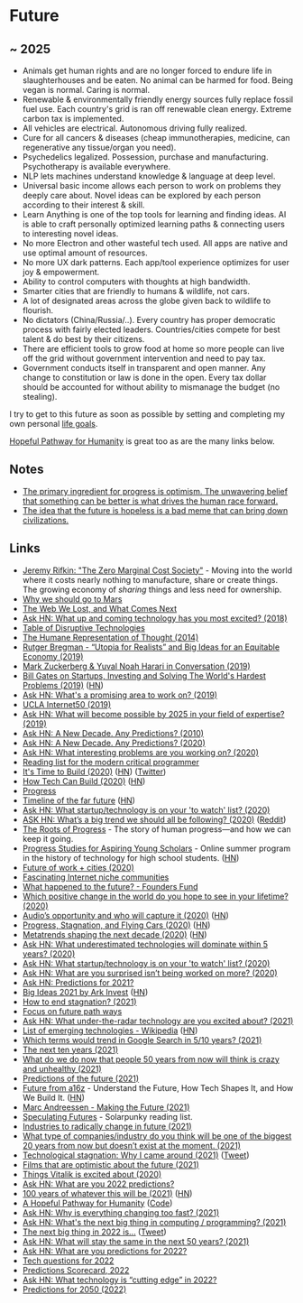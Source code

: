 # Future

## ~ 2025

- Animals get human rights and are no longer forced to endure life in slaughterhouses and be eaten. No animal can be harmed for food. Being vegan is normal. Caring is normal.
- Renewable & environmentally friendly energy sources fully replace fossil fuel use. Each country's grid is ran off renewable clean energy. Extreme carbon tax is implemented.
- All vehicles are electrical. Autonomous driving fully realized.
- Cure for all cancers & diseases (cheap immunotherapies, medicine, can regenerative any tissue/organ you need).
- Psychedelics legalized. Possession, purchase and manufacturing. Psychotherapy is available everywhere.
- NLP lets machines understand knowledge & language at deep level.
- Universal basic income allows each person to work on problems they deeply care about. Novel ideas can be explored by each person according to their interest & skill.
- Learn Anything is one of the top tools for learning and finding ideas. AI is able to craft personally optimized learning paths & connecting users to interesting novel ideas.
- No more Electron and other wasteful tech used. All apps are native and use optimal amount of resources.
- No more UX dark patterns. Each app/tool experience optimizes for user joy & empowerment.
- Ability to control computers with thoughts at high bandwidth.
- Smarter cities that are friendly to humans & wildlife, not cars.
- A lot of designated areas across the globe given back to wildlife to flourish.
- No dictators (China/Russia/..). Every country has proper democratic process with fairly elected leaders. Countries/cities compete for best talent & do best by their citizens.
- There are efficient tools to grow food at home so more people can live off the grid without government intervention and need to pay tax.
- Government conducts itself in transparent and open manner. Any change to constitution or law is done in the open. Every tax dollar should be accounted for without ability to mismanage the budget (no stealing).

I try to get to this future as soon as possible by setting and completing my own personal [life goals](../focusing/goals.md).

[Hopeful Pathway for Humanity](https://hopefulpathway.blainehansen.me/) is great too as are the many links below.

## Notes

- [The primary ingredient for progress is optimism. The unwavering belief that something can be better is what drives the human race forward.](https://twitter.com/simonsinek/status/1461705827560136707)
- [The idea that the future is hopeless is a bad meme that can bring down civilizations.](https://twitter.com/isabelleboemeke/status/1469059371363549184)

## Links

- [Jeremy Rifkin: "The Zero Marginal Cost Society"](https://www.youtube.com/watch?v=5-iDUcETjvo) - Moving into the world where it costs nearly nothing to manufacture, share or create things. The growing economy of _sharing_ things and less need for ownership.
- [Why we should go to Mars](https://www.youtube.com/watch?v=plTRdGF-ycs)
- [The Web We Lost, and What Comes Next](https://github.com/pzwang/lostweb)
- [Ask HN: What up and coming technology has you most excited? (2018)](https://news.ycombinator.com/item?id=16820795)
- [Table of Disruptive Technologies](https://www.imperial.ac.uk/media/imperial-college/administration-and-support-services/enterprise-office/public/Table-of-Disruptive-Technologies.pdf)
- [The Humane Representation of Thought (2014)](https://vimeo.com/115154289)
- [Rutger Bregman - “Utopia for Realists” and Big Ideas for an Equitable Economy (2019)](https://www.youtube.com/watch?v=QbTWxFwuQtM)
- [Mark Zuckerberg & Yuval Noah Harari in Conversation (2019)](https://www.youtube.com/watch?v=Boj9eD0Wug8)
- [Bill Gates on Startups, Investing and Solving The World's Hardest Problems (2019)](https://www.youtube.com/watch?v=W5g4sPi1wd4) ([HN](https://news.ycombinator.com/item?id=20251642))
- [Ask HN: What's a promising area to work on? (2019)](https://news.ycombinator.com/item?id=21324768)
- [UCLA Internet50 (2019)](https://www.youtube.com/watch?v=oqZmQhhd27o&t=24728)
- [Ask HN: What will become possible by 2025 in your field of expertise? (2019)](https://news.ycombinator.com/item?id=21559680)
- [Ask HN: A New Decade. Any Predictions? (2010)](https://news.ycombinator.com/item?id=21936234)
- [Ask HN: A New Decade. Any Predictions? (2020)](https://news.ycombinator.com/item?id=21941278)
- [Ask HN: What interesting problems are you working on? (2020)](https://news.ycombinator.com/item?id=22174828)
- [Reading list for the modern critical programmer](https://github.com/chobeat/awesome-critical-tech-reading-list)
- [It's Time to Build (2020)](https://a16z.com/2020/04/18/its-time-to-build/) ([HN](https://news.ycombinator.com/item?id=22911533)) ([Twitter](https://twitter.com/pmarca/status/1251634412334141440))
- [How Tech Can Build (2020)](https://stratechery.com/2020/how-tech-can-build/) ([HN](https://news.ycombinator.com/item?id=22934558))
- [Progress](https://patrickcollison.com/progress)
- [Timeline of the far future](https://en.wikipedia.org/wiki/Timeline_of_the_far_future) ([HN](https://news.ycombinator.com/item?id=23212805))
- [Ask HN: What startup/technology is on your 'to watch' list? (2020)](https://news.ycombinator.com/item?id=23276456)
- [ASK HN: What’s a big trend we should all be following? (2020)](https://news.ycombinator.com/item?id=23579184) ([Reddit](https://www.reddit.com/r/startups/comments/hc7vqb/whats_a_big_trend_right_now_we_should_all_be/))
- [The Roots of Progress](https://rootsofprogress.org/) - The story of human progress—and how we can keep it going.
- [Progress Studies for Aspiring Young Scholars](https://progressstudies.school/) - Online summer program in the history of technology for high school students. ([HN](https://news.ycombinator.com/item?id=23665298))
- [Future of work + cities (2020)](https://twitter.com/wolfejosh/status/1295742515879055367)
- [Fascinating Internet niche communities](https://twitter.com/_patriciamou/status/1296654041569570819)
- [What happened to the future? - Founders Fund](https://foundersfund.com/the-future/)
- [Which positive change in the world do you hope to see in your lifetime? (2020)](https://twitter.com/MaxCRoser/status/1310245891731750913)
- [Audio’s opportunity and who will capture it (2020)](https://www.matthewball.vc/all/audiotech) ([HN](https://news.ycombinator.com/item?id=24815888))
- [Progress, Stagnation, and Flying Cars (2020)](https://rootsofprogress.org/where-is-my-flying-car) ([HN](https://news.ycombinator.com/item?id=25073835))
- [Metatrends shaping the next decade (2020)](https://peterhdiamandis.medium.com/metatrends-shaping-the-next-decade-d09718144961) ([HN](https://news.ycombinator.com/item?id=25083480))
- [Ask HN: What underestimated technologies will dominate within 5 years? (2020)](https://news.ycombinator.com/item?id=25096973)
- [Ask HN: What startup/technology is on your 'to watch' list? (2020)](https://news.ycombinator.com/item?id=25540583)
- [Ask HN: What are you surprised isn’t being worked on more? (2020)](https://news.ycombinator.com/item?id=25559571)
- [Ask HN: Predictions for 2021?](https://news.ycombinator.com/item?id=25594068)
- [Big Ideas 2021 by Ark Invest](https://research.ark-invest.com/hubfs/1_Download_Files_ARK-Invest/White_Papers/ARK%E2%80%93Invest_BigIdeas_2021.pdf) ([HN](https://news.ycombinator.com/item?id=25922385))
- [How to end stagnation? (2021)](https://www.reddit.com/r/rootsofprogress/comments/lvhwl9/how_to_end_stagnation/)
- [Focus on future path ways](https://twitter.com/waitbutwhy/status/1367871165319049221)
- [Ask HN: What under-the-radar technology are you excited about? (2021)](https://news.ycombinator.com/item?id=26780866)
- [List of emerging technologies - Wikipedia](https://en.wikipedia.org/wiki/List_of_emerging_technologies) ([HN](https://news.ycombinator.com/item?id=26837152))
- [Which terms would trend in Google Search in 5/10 years? (2021)](https://twitter.com/eriktorenberg/status/1384915308717256708)
- [The next ten years (2021)](https://world.hey.com/joaoqalves/the-next-ten-years-5b776dac)
- [What do we do now that people 50 years from now will think is crazy and unhealthy (2021)](https://twitter.com/Solar_Trex/status/1394454744945491968)
- [Predictions of the future (2021)](https://blog.alexmaccaw.com/predictions-of-the-future/)
- [Future from a16z](https://future.a16z.com/) - Understand the Future, How Tech Shapes It, and How We Build It. ([HN](https://news.ycombinator.com/item?id=27515710))
- [Marc Andreessen - Making the Future (2021)](https://overcast.fm/+Lzu2EMPqk)
- [Speculating Futures](http://speculatingfutures.club/) - Solarpunky reading list.
- [Industries to radically change in future (2021)](https://twitter.com/m_franceschetti/status/1418996176578351104)
- [What type of companies/industry do you think will be one of the biggest 20 years from now but doesn’t exist at the moment. (2021)](https://www.reddit.com/r/stocks/comments/pe8tsa/what_type_of_companiesindustry_do_you_think_will/)
- [Technological stagnation: Why I came around (2021)](https://rootsofprogress.org/technological-stagnation) ([Tweet](https://twitter.com/altluu/status/1443759755449626637))
- [Films that are optimistic about the future (2021)](https://twitter.com/zhusu/status/1444131834086887428)
- [Things Vitalik is excited about (2020)](https://twitter.com/VitalikButerin/status/1273742863688499203)
- [Ask HN: What are you 2022 predictions?](https://news.ycombinator.com/item?id=29281732)
- [100 years of whatever this will be (2021)](https://apenwarr.ca/log/20211201) ([HN](https://news.ycombinator.com/item?id=29416606))
- [A Hopeful Pathway for Humanity](https://hopefulpathway.blainehansen.me/) ([Code](https://github.com/blainehansen/hopeful-pathway))
- [Ask HN: Why is everything changing too fast? (2021)](https://news.ycombinator.com/item?id=29457930)
- [Ask HN: What's the next big thing in computing / programming? (2021)](https://news.ycombinator.com/item?id=29625625)
- [The next big thing in 2022 is...](https://nbt.substack.com/p/nextbigthing2022) ([Tweet](https://twitter.com/nbt/status/1473720777098862596))
- [Ask HN: What will stay the same in the next 50 years? (2021)](https://news.ycombinator.com/item?id=29743181)
- [Ask HN: What are you predictions for 2022?](https://news.ycombinator.com/item?id=29746236)
- [Tech questions for 2022](https://www.ben-evans.com/benedictevans/2022/1/2/2022-questions)
- [Predictions Scorecard, 2022](https://rodneybrooks.com/predictions-scorecard-2022-january-01/)
- [Ask HN: What technology is “cutting edge” in 2022?](https://news.ycombinator.com/item?id=30053761)
- [Predictions for 2050 (2022)](https://slimemoldtimemold.com/2022/01/01/predictions-for-2050/)
